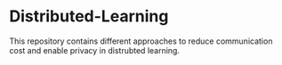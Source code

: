 # Distributed-Learning
This repository contains different approaches to reduce communication cost and enable privacy in distrubted learning.
